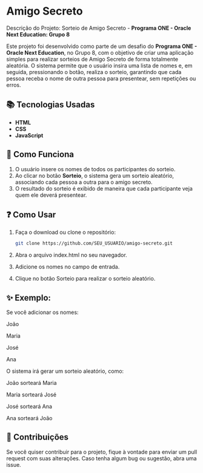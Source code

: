 # Amigo Secreto

Descrição do Projeto: Sorteio de Amigo Secreto - **Programa ONE - Oracle Next Education: Grupo 8**

Este projeto foi desenvolvido como parte de um desafio do **Programa ONE - Oracle Next Education**, no Grupo 8, com o objetivo de criar uma aplicação simples para realizar sorteios de Amigo Secreto de forma totalmente aleatória. O sistema permite que o usuário insira uma lista de nomes e, em seguida, pressionando o botão, realiza o sorteio, garantindo que cada pessoa receba o nome de outra pessoa para presentear, sem repetições ou erros.

## :books: Tecnologias Usadas

- **HTML**
- **CSS**
- **JavaScript**

## :pushpin: Como Funciona

1. O usuário insere os nomes de todos os participantes do sorteio.
2. Ao clicar no botão **Sorteio**, o sistema gera um sorteio aleatório, associando cada pessoa a outra para o amigo secreto.
3. O resultado do sorteio é exibido de maneira que cada participante veja quem ele deverá presentear.

## :question: Como Usar

1. Faça o download ou clone o repositório:

   ```bash
   git clone https://github.com/SEU_USUARIO/amigo-secreto.git
   
2. Abra o arquivo index.html no seu navegador.
3. Adicione os nomes no campo de entrada.
4. Clique no botão Sorteio para realizar o sorteio aleatório.

## :sparkles: Exemplo:

Se você adicionar os nomes:

João

Maria

José

Ana

O sistema irá gerar um sorteio aleatório, como:

João sorteará Maria

Maria sorteará José

José sorteará Ana

Ana sorteará João


## :hammer: Contribuições

Se você quiser contribuir para o projeto, fique à vontade para enviar um pull request com suas alterações. Caso tenha algum bug ou sugestão, abra uma issue.
